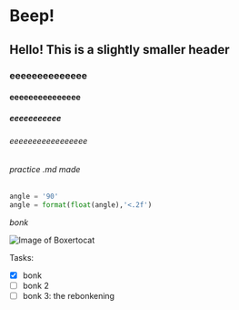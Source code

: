# Beep!
## Hello! This is a slightly smaller header
### eeeeeeeeeeeeee
#### eeeeeeeeeeeeeee
##### eeeeeeeeeee
###### eeeeeeeeeeeeeeeee

###### practice .md made

``` python
angle = '90'
angle = format(float(angle),'<.2f')
```

*bonk*

![Image of Boxertocat](https://octodex.github.com/images/boxertocat_octodex.jpg)


Tasks:
- [x] bonk
- [ ] bonk 2
- [ ] bonk 3: the rebonkening
